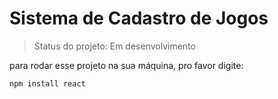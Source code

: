# Sistema de Cadastro de Jogos

> Status do projeto: Em desenvolvimento

para rodar esse projeto na sua máquina, pro favor digite:

```
npm install react 
```
